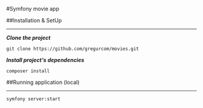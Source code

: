 #Symfony movie app

##Installation & SetUp

------------
___Clone the project___
```
git clone https://github.com/gregurcom/movies.git
```
___Install project's dependencies___
```
composer install
```

##Running application (local)

------------
```
symfony server:start
```
